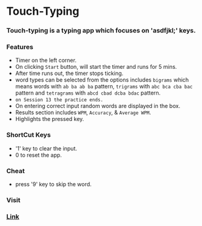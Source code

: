 # Touch-Typing

### Touch-typing is a typing app which focuses on 'asdfjkl;' keys.

### Features

- Timer on the left corner.
- On clicking `Start` button, will start the timer and runs for 5 mins.
- After time runs out, the timer stops ticking.
- word types can be selected from the options includes `bigrams` which means words with `ab ba ab ba` pattern, `trigrams` with `abc bca cba bac` pattern and `tetragrams` with `abcd cbad dcba bdac` pattern.
- `on Session 13 the practice ends.`
- On entering correct input random words are displayed in the box.
- Results section includes `WPM`, `Accuracy`, & `Average WPM`.
- Highlights the pressed key.

### ShortCut Keys
- '1' key to clear the input.
- 0 to reset the app.

### Cheat
- press '9' key to skip the word.

### Visit

### [Link](https://touch-typing-git-main-shaan057s-projects.vercel.app/)